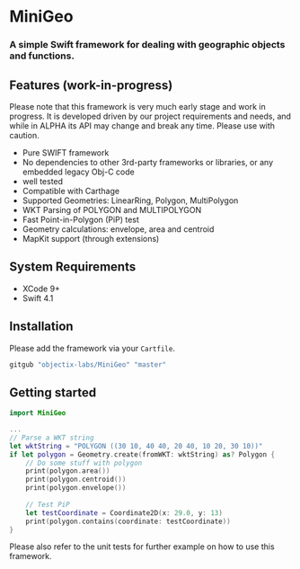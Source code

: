 # MiniGeo

### A simple Swift framework for dealing with geographic objects and functions.

## Features (work-in-progress)
Please note that this framework is very much early stage and work in progress. It is developed driven by our project requirements and needs, and while in ALPHA its API may change and break any time. Please use with caution.

* Pure SWIFT framework
* No dependencies to other 3rd-party frameworks or libraries, or any embedded legacy Obj-C code
* well tested
* Compatible with Carthage
* Supported Geometries: LinearRing, Polygon, MultiPolygon
* WKT Parsing of POLYGON and MULTIPOLYGON
* Fast Point-in-Polygon (PiP) test
* Geometry calculations: envelope, area and centroid
* MapKit support (through extensions)

## System Requirements
* XCode 9+
* Swift 4.1

## Installation
Please add the framework via your `Cartfile`.
```bash
gitgub "objectix-labs/MiniGeo" "master"
```

## Getting started

```swift
import MiniGeo

...
// Parse a WKT string
let wktString = "POLYGON ((30 10, 40 40, 20 40, 10 20, 30 10))"
if let polygon = Geometry.create(fromWKT: wktString) as? Polygon {
    // Do some stuff with polygon
    print(polygon.area())
    print(polygon.centroid())
    print(polygon.envelope())
    
    // Test PiP
    let testCoordinate = Coordinate2D(x: 29.0, y: 13)
    print(polygon.contains(coordinate: testCoordinate))
}
```

Please also refer to the unit tests for further example on how to use this framework.
